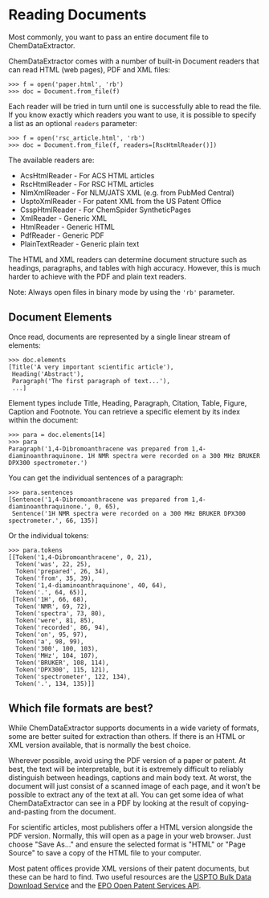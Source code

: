 # Reading Documents

Most commonly, you want to pass an entire document file to ChemDataExtractor.

ChemDataExtractor comes with a number of built-in Document readers that can read HTML (web pages), PDF and XML files:

    >>> f = open('paper.html', 'rb')
    >>> doc = Document.from_file(f)

Each reader will be tried in turn until one is successfully able to read the file. If you know exactly which readers
you want to use, it is possible to specify a list as an optional `readers` parameter:

    >>> f = open('rsc_article.html', 'rb')
    >>> doc = Document.from_file(f, readers=[RscHtmlReader()])

The available readers are:

- AcsHtmlReader - For ACS HTML articles
- RscHtmlReader - For RSC HTML articles
- NlmXmlReader - For NLM/JATS XML (e.g. from PubMed Central)
- UsptoXmlReader - For patent XML from the US Patent Office
- CsspHtmlReader - For ChemSpider SyntheticPages
- XmlReader - Generic XML
- HtmlReader - Generic HTML
- PdfReader - Generic PDF
- PlainTextReader - Generic plain text

The HTML and XML readers can determine document structure such as headings, paragraphs, and tables with high accuracy.
However, this is much harder to achieve with the PDF and plain text readers.

Note: Always open files in binary mode by using the `'rb'` parameter.

## Document Elements

Once read, documents are represented by a single linear stream of elements:

    >>> doc.elements
    [Title('A very important scientific article'),
     Heading('Abstract'),
     Paragraph('The first paragraph of text...'),
     ...]

Element types include Title, Heading, Paragraph, Citation, Table, Figure, Caption and Footnote. You can retrieve a
specific element by its index within the document:

    >>> para = doc.elements[14]
    >>> para
    Paragraph('1,4-Dibromoanthracene was prepared from 1,4-diaminoanthraquinone. 1H NMR spectra were recorded on a 300 MHz BRUKER DPX300 spectrometer.')


You can get the individual sentences of a paragraph:

    >>> para.sentences
    [Sentence('1,4-Dibromoanthracene was prepared from 1,4-diaminoanthraquinone.', 0, 65),
     Sentence('1H NMR spectra were recorded on a 300 MHz BRUKER DPX300 spectrometer.', 66, 135)]

Or the individual tokens:

    >>> para.tokens
    [[Token('1,4-Dibromoanthracene', 0, 21),
      Token('was', 22, 25),
      Token('prepared', 26, 34),
      Token('from', 35, 39),
      Token('1,4-diaminoanthraquinone', 40, 64),
      Token('.', 64, 65)],
     [Token('1H', 66, 68),
      Token('NMR', 69, 72),
      Token('spectra', 73, 80),
      Token('were', 81, 85),
      Token('recorded', 86, 94),
      Token('on', 95, 97),
      Token('a', 98, 99),
      Token('300', 100, 103),
      Token('MHz', 104, 107),
      Token('BRUKER', 108, 114),
      Token('DPX300', 115, 121),
      Token('spectrometer', 122, 134),
      Token('.', 134, 135)]]


## Which file formats are best?

While ChemDataExtractor supports documents in a wide variety of formats, some are better suited for extraction than 
others. If there is an HTML or XML version available, that is normally the best choice.

Wherever possible, avoid using the PDF version of a paper or patent. At best, the text will be interpretable, but it
is extremely difficult to reliably distinguish between headings, captions and main body text. At worst, the document 
will just consist of a scanned image of each page, and it won't be possible to extract any of the text at all. You can 
get some idea of what ChemDataExtractor can see in a PDF by looking at the result of copying-and-pasting from the 
document.

For scientific articles, most publishers offer a HTML version alongside the PDF version. Normally, this will open as
a page in your web browser. Just choose "Save As..." and ensure the selected format is "HTML" or "Page Source" to save 
a copy of the HTML file to your computer.

Most patent offices provide XML versions of their patent documents, but these can be hard to find. Two useful resources
are the [USPTO Bulk Data Download Service](https://bulkdata.uspto.gov) and the 
[EPO Open Patent Services API](http://www.epo.org/searching-for-patents/technical/espacenet/ops.html).
